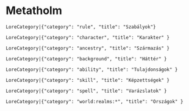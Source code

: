 # Metatholm

`LoreCategory|{"category": "rule", "title": "Szabályok"}`

`LoreCategory|{"category": "character", "title": "Karakter" }`

`LoreCategory|{"category": "ancestry", "title": "Származás" }`

`LoreCategory|{"category": "background", "title": "Háttér" }`

`LoreCategory|{"category": "ability", "title": "Tulajdonságok" }`

`LoreCategory|{"category": "skill", "title": "Képzettségek" }`

`LoreCategory|{"category": "spell", "title": "Varázslatok" }`

`LoreCategory|{"category": "world:realms:*", "title": "Országok" }`